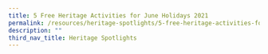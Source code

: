 ```yaml
---
title: 5 Free Heritage Activities for June Holidays 2021
permalink: /resources/heritage-spotlights/5-free-heritage-activities-for-june-hol/
description: ""
third_nav_title: Heritage Spotlights
---
```

